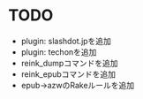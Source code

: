 
# TODO

* plugin: slashdot.jpを追加
* plugin: techonを追加
* reink_dumpコマンドを追加
* reink_epubコマンドを追加
* epub->azwのRakeルールを追加
